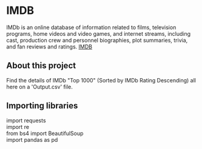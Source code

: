 # IMDB

IMDb is an online database of information related to films, television programs, home videos and video games, and internet streams, including cast, production crew and personnel biographies, plot summaries, trivia, and fan reviews and ratings.
[IMDB](https://www.imdb.com/search/title/?groups=top_1000&sort=user_rating,desc&count=100&start=001&ref_=adv_nxt)

## About this project 
Find the details of IMDb "Top 1000" (Sorted by IMDb Rating Descending) all here on a 'Output.csv' file.

## Importing libraries

import requests\
import re\
from bs4 import BeautifulSoup\
import pandas as pd
